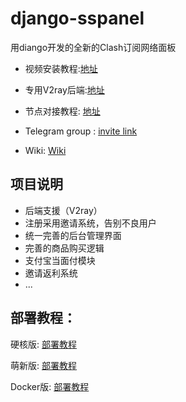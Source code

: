 # django-sspanel
用diango开发的全新的Clash订阅网络面板


* 视频安装教程:[地址](https://youtu.be/BRHcdGeufvY)

* 专用V2ray后端:[地址](https://github.com/Ehco1996/v2scar)

* 节点对接教程: [地址](https://github.com/Ehco1996/django-sspanel/wiki/%5B%E6%9C%80%E6%96%B0%E6%95%99%E7%A8%8B-2020-2-8%5D%E5%AF%B9%E6%8E%A5%E5%90%8E%E7%AB%AF%E8%8A%82%E7%82%B9%E6%95%99%E7%A8%8B)

* Telegram group : [invite link](https://t.me/Ehcobreakwa11)

* Wiki: [Wiki](https://github.com/Ehco1996/django-sspanel/wiki)


## 项目说明

* 后端支援（V2ray）
* 注册采用邀请系统，告别不良用户
* 统一完善的后台管理界面
* 完善的商品购买逻辑
* 支付宝当面付模块
* 邀请返利系统
* ...

## 部署教程：

硬核版: [部署教程](https://github.com/Ehco1996/django-sspanel/wiki/%E9%9D%A2%E6%9D%BF%E9%83%A8%E7%BD%B2)

萌新版: [部署教程](https://github.com/Ehco1996/django-sspanel/wiki/%E9%9D%A2%E6%9D%BF%E5%AE%89%E8%A3%85%E6%95%99%E7%A8%8B-%E8%90%8C%E6%96%B0%E7%89%88)

Docker版: [部署教程](https://github.com/Ehco1996/django-sspanel/wiki/Docker-%E4%B8%80%E9%94%AE%E5%AE%89%E8%A3%85)
